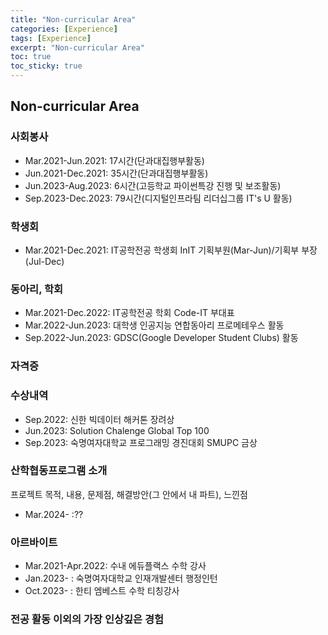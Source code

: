 ```yaml
---
title: "Non-curricular Area"
categories: [Experience]
tags: [Experience]
excerpt: "Non-curricular Area"
toc: true
toc_sticky: true
---
```


## Non-curricular Area

### 사회봉사

- Mar.2021-Jun.2021: 17시간(단과대집행부활동)
- Jun.2021-Dec.2021: 35시간(단과대집행부활동)
- Jun.2023-Aug.2023: 6시간(고등학교 파이썬특강 진행 및 보조활동)
- Sep.2023-Dec.2023: 79시간(디지털인프라팀 리더십그룹 IT's U 활동)

### 학생회

- Mar.2021-Dec.2021: IT공학전공 학생회 InIT 기획부원(Mar-Jun)/기획부 부장(Jul-Dec)

### 동아리, 학회

- Mar.2021-Dec.2022: IT공학전공 학회 Code-IT 부대표
- Mar.2022-Jun.2023: 대학생 인공지능 연합동아리 프로메테우스 활동
- Sep.2022-Jun.2023: GDSC(Google Developer Student Clubs) 활동

### 자격증

### 수상내역

- Sep.2022: 신한 빅데이터 해커톤 장려상
- Jun.2023: Solution Chalenge Global Top 100
- Sep.2023: 숙명여자대학교 프로그래밍 경진대회 SMUPC 금상

### 산학협동프로그램 소개

프로젝트 목적, 내용, 문제점, 해결방안(그 안에서 내 파트), 느낀점
- Mar.2024- :??

### 아르바이트

- Mar.2021-Apr.2022: 수내 에듀플랙스 수학 강사
- Jan.2023- : 숙명여자대학교 인재개발센터 행정인턴
- Oct.2023- : 한티 엠베스트 수학 티칭강사

### 전공 활동 이외의 가장 인상깊은 경험

